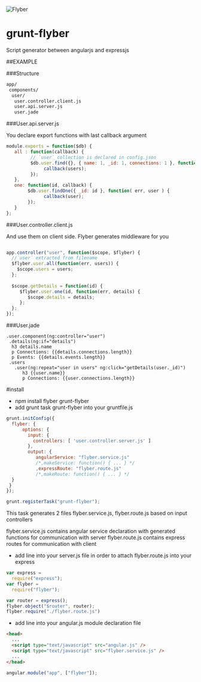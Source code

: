 ![Flyber](http://res.cloudinary.com/nixar-work/image/upload/v1473975258/13268115_880281065449309_626424912755329334_o.jpg)

# grunt-flyber
Script generator between angularjs and expressjs 

##EXAMPLE

###Structure

```sh
app/
 components/
  user/
   user.controller.client.js
   user.api.server.js
   user.jade
```

###User.api.server.js

You declare export functions with last callback argument

```Javascript 
module.exports = function($db) {
   all : function(callback) {
         // `user` collection is declared in config.json
         $db.user.find({}, { name: 1, _id: 1, connections: 1 }, function( err, users)  {
              callback(users);
         });
   },
   one: function(id, callback) {
        $db.user.findOne({ _id: id }, function( err, user ) {
              callback(user);
        });
   }
};
```

###User.controller.client.js

And use them on client side. Flyber generates middleware for you





```Javascript 

app.controller("user", function($scope, $flyber) {
  //`user` extracted from filename
  $flyber.user.all(function(err, users)) {
    $scope.users = users;
  };
  
  $scope.getDetails = function(id) {
     $flyber.user.one(id, function(err, details) { 
        $scope.details = details;
     };
  };
});

```

###User.jade

```Jade 
.user.component(ng:controller="user")
 .details(ng:if="details")
  h3 details.name
  p Connections: {{details.connections.length}}
  p Events: {{details.events.length}}
 .users
   .user(ng:repeat="user in users" ng:click="getDetails(user._id)")
      h3 {{user.name}}
      p Connections: {{user.connections.length}}
```





#install
* npm install flyber grunt-flyber
* add grunt task grunt-flyber into your gruntfile.js

```Javascript
grunt.initConfig({
  flyber: {
      options: {
        input: {
          controllers: [ 'user.controller.server.js' ]
        },
        output: {
           angularService: "flyber.service.js"
           /*,makeService: function() { ... } */
           ,expressRoute: "flyber.route.js"
           /*,makeRoute: function() { ... } */
  }
 }
});

grunt.registerTask("grunt-flyber");
```
This task generates 2 files flyber.service.js, flyber.route.js based on input controllers

flyber.service.js contains angular service declaration with generated functions for communication with server
flyber.route.js contains express routes for communication with client

* add line into your server.js file in order to attach flyber.route.js into your express

```Javascript
var express = 
  require("express");
var flyber = 
  require("flyber");

var router = express();
flyber.object("$router", router);
flyber.require("./flyber.route.js")
```

* add line into your angular.js module declaration file

```Html
<head>
  ...
  <script type="text/javascript" src="angular.js" />
  <script type="text/javascript" src="flyber.service.js" />
  ...
</head>
```

```Javascript
angular.module("app", ["flyber"]);
```
